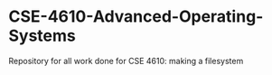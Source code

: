 # CSE-4610-Advanced-Operating-Systems
Repository for all work done for CSE 4610: making a filesystem
